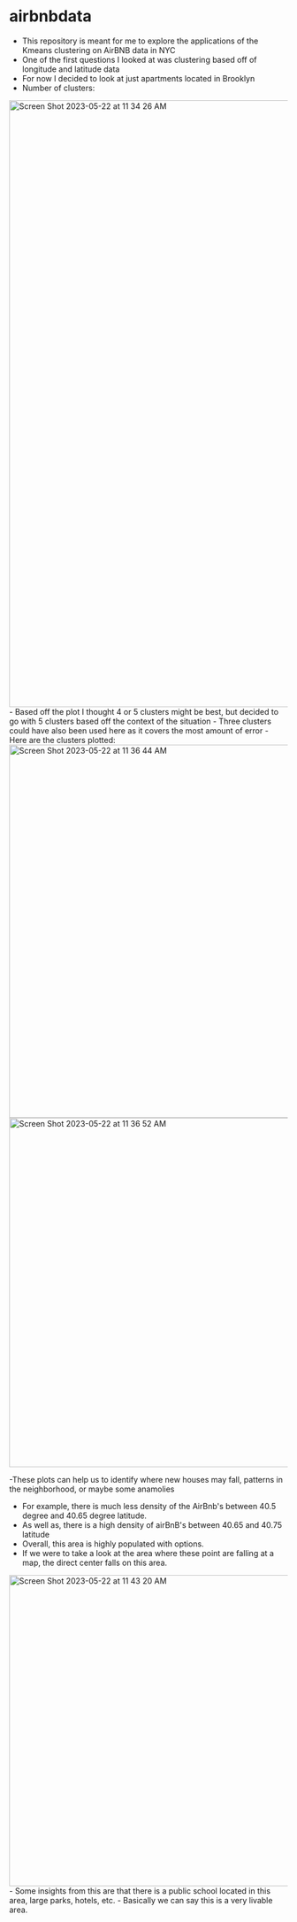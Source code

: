 # airbnbdata

- This repository is meant for me to explore the applications of the Kmeans clustering on AirBNB data in NYC 
- One of the first questions I looked at was clustering based off of longitude and latitude data 
- For now I decided to look at just apartments located in Brooklyn 
- Number of clusters: 
<img width="1096" alt="Screen Shot 2023-05-22 at 11 34 26 AM" src="https://github.com/LucasMazza42/airbnbdata/assets/47802441/81040300-9e9b-4eab-a5e8-5103875afb72">
- Based off the plot I thought 4 or 5 clusters might be best, but decided to go with 5 clusters based off the context of the situation 
- Three clusters could have also been used here as it covers the most amount of error
- Here are the clusters plotted: 
<img width="674" alt="Screen Shot 2023-05-22 at 11 36 44 AM" src="https://github.com/LucasMazza42/airbnbdata/assets/47802441/2ebf1a3c-41a9-4fbe-8b7a-1de4aa40e0b8">
<img width="631" alt="Screen Shot 2023-05-22 at 11 36 52 AM" src="https://github.com/LucasMazza42/airbnbdata/assets/47802441/2ae0a84d-8f37-4aba-92ca-55dcf7bd7508">

-These plots can help us to identify where new houses may fall, patterns in the neighborhood, or maybe some anamolies
- For example, there is much less density of the AirBnb's between 40.5 degree and 40.65 degree latitude. 
- As well as, there is a high density of airBnB's between 40.65 and 40.75 latitude
- Overall, this area is highly populated with options. 
- If we were to take a look at the area where these point are falling at a map, the direct center falls on this area. 
<img width="562" alt="Screen Shot 2023-05-22 at 11 43 20 AM" src="https://github.com/LucasMazza42/airbnbdata/assets/47802441/fd4ff586-53c8-4c49-9b09-e6e720314e9f">
- Some insights from this are that there is a public school located in this area, large parks, hotels, etc. 
- Basically we can say this is a very livable area. 
